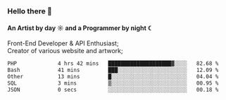 ### Hello there 👋
#### An Artist by day ☼ and a Programmer by night ☾

Front-End Developer & API Enthusiast;<br>
Creator of various website and artwork;

<!--START_SECTION:waka-->

```txt
PHP             4 hrs 42 mins   ████████████████████▓░░░░   82.68 %
Bash            41 mins         ███░░░░░░░░░░░░░░░░░░░░░░   12.09 %
Other           13 mins         █░░░░░░░░░░░░░░░░░░░░░░░░   04.04 %
SQL             3 mins          ▒░░░░░░░░░░░░░░░░░░░░░░░░   00.95 %
JSON            0 secs          ░░░░░░░░░░░░░░░░░░░░░░░░░   00.18 %
```

<!--END_SECTION:waka-->

<!--unk0e-ctrlmd-blitzh-Klöggr-https://codepen.io/nikillpop/pen/VdJjJW-->
